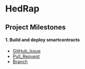 # HedRap
## Project Milestones
#### 1. Build and deploy smartcontracts
- [GitHub_Issue](https://github.com/Stevebyte01/HedRap/issues/4)
- [Pull_Request](https://github.com/Stevebyte01/HedRap/pull/8)
- [Branch](https://github.com/Stevebyte01/HedRap/tree/4-build-and-deploy-contracts)

